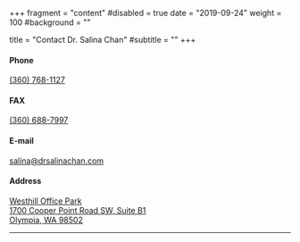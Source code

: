 +++
fragment = "content"
#disabled = true
date = "2019-09-24"
weight = 100
#background = ""

title = "Contact Dr. Salina Chan"
#subtitle = ""
+++

#### Phone
[(360) 768-1127](tel:+13607681127)

#### FAX
[(360) 688-7997](tel:+13606887997)

#### E-mail
[salina@drsalinachan.com](mailto:salina@drsalinachan.com)

#### Address
[Westhill Office Park<br>
1700 Cooper Point Road SW, Suite B1<br>
Olympia, WA 98502](https://www.google.com/maps/place/Dr.+Salina+Chan/@47.0334364,-122.9349655,15z/data=!4m5!3m4!1s0x0:0xff7b2ae88bb2a446!8m2!3d47.0334122!4d-122.9349415)

---
